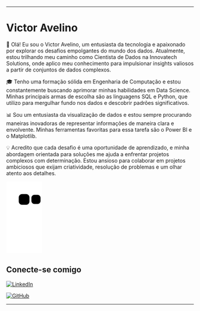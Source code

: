 
---

# Victor Avelino

👋 Olá! Eu sou o Victor Avelino, um entusiasta da tecnologia e apaixonado por explorar os desafios empolgantes do mundo dos dados. Atualmente, estou trilhando meu caminho como Cientista de Dados na Innovatech Solutions, onde aplico meu conhecimento para impulsionar insights valiosos a partir de conjuntos de dados complexos.

🎓 Tenho uma formação sólida em Engenharia de Computação e estou constantemente buscando aprimorar minhas habilidades em Data Science. Minhas principais armas de escolha são as linguagens SQL e Python, que utilizo para mergulhar fundo nos dados e descobrir padrões significativos.

📊 Sou um entusiasta da visualização de dados e estou sempre procurando maneiras inovadoras de representar informações de maneira clara e envolvente. Minhas ferramentas favoritas para essa tarefa são o Power BI e o Matplotlib.

💡 Acredito que cada desafio é uma oportunidade de aprendizado, e minha abordagem orientada para soluções me ajuda a enfrentar projetos complexos com determinação. Estou ansioso para colaborar em projetos ambiciosos que exijam criatividade, resolução de problemas e um olhar atento aos detalhes.


![Snake animation](https://github.com/Alexandreinfov/Alexandreinfov/blob/output/github-contribution-grid-snake.svg)

## Conecte-se comigo
[![LinkedIn](https://img.shields.io/badge/LinkedIn-0A66C2?style=for-the-badge&logo=linkedin&logoColor=white)](https://www.linkedin.com/in/thecodechameleon/)

[![GitHub](https://img.shields.io/badge/GitHub-000?style=for-the-badge&logo=github&logoColor=fff)](https://github.com/thecodechameleon)

---

